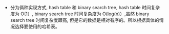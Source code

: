 - 分为俩种实现方式, hash table 和 binary search tree, hash table 时间复杂度为 O(1）, binary search tree 时间复杂度为 O(log(n)）,虽然
binary search tree 时间复杂度跟高, 但是它的数据是相对有序的。所以根据具体的情况选择要使用的哈希表。
